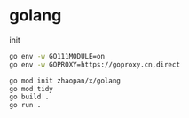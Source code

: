 # golang

init

```bash
go env -w GO111MODULE=on
go env -w GOPROXY=https://goproxy.cn,direct

go mod init zhaopan/x/golang
go mod tidy
go build .
go run .
```
